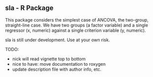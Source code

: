 ## sla - R Package

This package considers the simplest case of ANCOVA, the two-group, straight-line case. We have two groups (a factor variable) and a single regressor (x, numeric) against a single criterion variable (y, numeric).

sla is still under development. Use at your own risk.

TODO:

- nick will read vignette top to bottom
- nice to have: move documentation to roxygen
- update description file with author info, etc.
